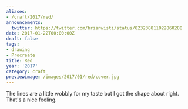 ```yaml
---
aliases:
- /craft/2017/red/
announcements:
  twitter: https://twitter.com/brianwisti/status/823238811022860288
date: 2017-01-22T00:00:00Z
draft: false
tags:
- drawing
- Procreate
title: Red
year: '2017'
category: craft
previewimage: /images/2017/01/red/cover.jpg
---
```

The lines are a little wobbly for my taste but I got the shape about right. That's a nice feeling.

